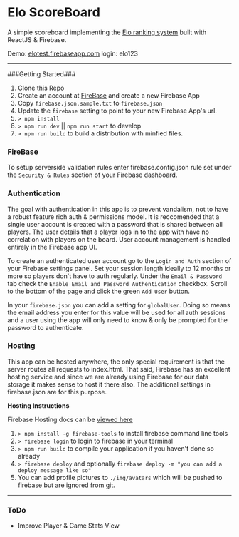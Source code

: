 Elo ScoreBoard
====
A simple scoreboard implementing the [Elo ranking system](https://en.wikipedia.org/wiki/Elo_rating_system) built with ReactJS & Firebase.

Demo: [elotest.firebaseapp.com](https://elotest.firebaseapp.com/) login: elo123

---

###Getting Started###

1. Clone this Repo
2. Create an account at [FireBase](https://www.firebase.com/) and create a new Firebase App
3. Copy `firebase.json.sample.txt` to `firebase.json`
4. Update the `firebase` setting to point to your new Firebase App's url.
5. `> npm install`  
6. `> npm run dev` || `npm run start` to develop  
7.  `> npm run build` to build a distribution with minfied files.

### FireBase ###
To setup serverside validation rules enter firebase.config.json rule set under the `Security & Rules` section of your Firebase dashboard.

### Authentication ###
The goal with authentication in this app is to prevent vandalism, not to have a robust feature rich auth & permissions model. It is reccomended that a single user account is created with a password that is shared between all players. The user details that a player logs in to the app with have no correlation with players on the board. User account management is handled entirely in the Firebase app UI.

To create an authenticated user account go to the `Login and Auth` section of your Firebase settings panel. Set your session length ideally to 12 months or more so players don't have to auth regularly. Under the `Email & Password` tab check the `Enable Email and Password Authentication` checkbox. Scroll to the bottom of the page and click the green `Add User` button.

In your `firebase.json` you can add a setting for `globalUser`. Doing so means the email address you enter for this value will be used for all auth  sessions and a user using the app will only need to know & only be prompted for the password to authenticate.

### Hosting ###
This app can be hosted anywhere, the only special requirement is that the server routes all requests to index.html. That said, Firebase has an excellent hosting service and since we are already using Firebase for our data storage it makes sense to host it there also. The additional settings in firebase.json are for this purpose.

**Hosting Instructions**  

Firebase Hosting docs can be [viewed here](https://firebase.google.com/docs/hosting/)  

1. `> npm install -g firebase-tools` to install firebase command line tools  
2. `> firebase login` to login to firebase in your terminal  
3. `> npm run build` to compile your application if you haven't done so already  
4. `> firebase deploy` and optionally `firebase deploy -m "you can add a deploy message like so"`  
5.  You can add profile pictures to `./img/avatars` which will be pushed to firebase but are ignored from git.  

---

### ToDo ###
* Improve Player & Game Stats View

